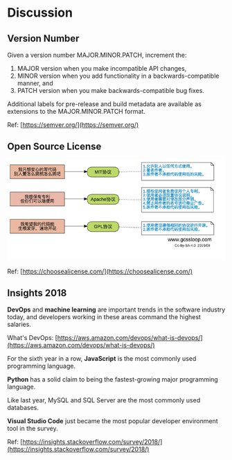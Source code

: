 # Discussion

## Version Number

Given a version number MAJOR.MINOR.PATCH, increment the:

1. MAJOR version when you make incompatible API changes,
2. MINOR version when you add functionality in a backwards-compatible manner, and
3. PATCH version when you make backwards-compatible bug fixes.

Additional labels for pre-release and build metadata are available as extensions to the MAJOR.MINOR.PATCH format.

Ref: [https://semver.org/](https://semver.org/)

## Open Source License

![](../.gitbook/assets/li.jpg)

Ref: [https://choosealicense.com/](https://choosealicense.com/)

## Insights 2018

**DevOps** and **machine learning** are important trends in the software industry today, and developers working in these areas command the highest salaries.

What's DevOps: [https://aws.amazon.com/devops/what-is-devops/](https://aws.amazon.com/devops/what-is-devops/)

For the sixth year in a row, **JavaScript** is the most commonly used programming language.

**Python** has a solid claim to being the fastest-growing major programming language.

Like last year, MySQL and SQL Server are the most commonly used databases.

**Visual Studio Code** just became the most popular developer environment tool in the survey.

Ref: [https://insights.stackoverflow.com/survey/2018/](https://insights.stackoverflow.com/survey/2018/)

